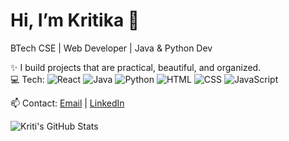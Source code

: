 # Hi, I’m Kritika 👋
BTech CSE | Web Developer | Java & Python Dev  

✨ I build projects that are practical, beautiful, and organized.  
💻 Tech: 
![React](https://img.shields.io/badge/React-61DAFB?style=flat-square&logo=react&logoColor=white) 
![Java](https://img.shields.io/badge/Java-007396?style=flat-square&logo=java&logoColor=white) 
![Python](https://img.shields.io/badge/Python-3776AB?style=flat-square&logo=python&logoColor=white) 
![HTML](https://img.shields.io/badge/HTML-E34F26?style=flat-square&logo=html5&logoColor=white) 
![CSS](https://img.shields.io/badge/CSS-1572B6?style=flat-square&logo=css3&logoColor=white) 
![JavaScript](https://img.shields.io/badge/JavaScript-F7DF1E?style=flat-square&logo=javascript&logoColor=black)

📫 Contact: [Email](mailto:kritikasharma51089@gmail.com) | [LinkedIn](https://linkedin.com/in/yourprofile)  

![Kriti's GitHub Stats](https://github-readme-stats.vercel.app/api?username=YourUsername&show_icons=true&theme=radical)
